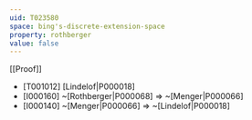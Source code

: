 ```yaml
---
uid: T023580
space: bing's-discrete-extension-space
property: rothberger
value: false
---
```

[[Proof]]

* [T001012] [Lindelof|P000018]
* [I000160] ~[Rothberger|P000068] => ~[Menger|P000066]
* [I000140] ~[Menger|P000066] => ~[Lindelof|P000018]

